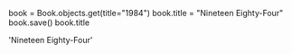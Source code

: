 book = Book.objects.get(title="1984")
book.title = "Nineteen Eighty-Four"
book.save()
book.title

'Nineteen Eighty-Four'